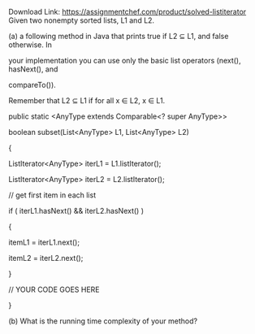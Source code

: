 Download Link: https://assignmentchef.com/product/solved-listiterator
<br>
Given two nonempty sorted lists, L1 and L2.

(a) a following method in Java that prints true if L2 ⊆ L1, and false otherwise. In

your implementation you can use only the basic list operators (next(), hasNext(), and

compareTo()).

Remember that L2 ⊆ L1 if for all x ∈ L2, x ∈ L1.

public static &lt;AnyType extends Comparable&lt;? super AnyType&gt;&gt;

boolean subset(List&lt;AnyType&gt; L1, List&lt;AnyType&gt; L2)

{

ListIterator&lt;AnyType&gt; iterL1 = L1.listIterator();

ListIterator&lt;AnyType&gt; iterL2 = L2.listIterator();

// get first item in each list

if ( iterL1.hasNext() &amp;&amp; iterL2.hasNext() )

{

itemL1 = iterL1.next();

itemL2 = iterL2.next();

}

// YOUR CODE GOES HERE

}

(b) What is the running time complexity of your method?